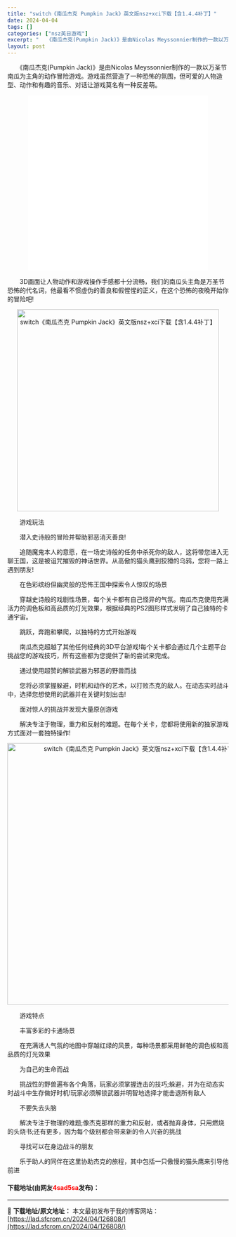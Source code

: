 ```yaml
---
title: "switch《南瓜杰克 Pumpkin Jack》英文版nsz+xci下载【含1.4.4补丁】"
date: 2024-04-04
tags: []
categories: ["nsz英日游戏"]
excerpt: "　　《南瓜杰克(Pumpkin Jack)》是由Nicolas Meyssonnier制作的一款以万圣节南瓜为主角的动作冒险游戏。游戏虽然营造了一种恐怖的氛围，但可爱的人物造型、动作和有趣的音乐、对话让游戏莫名有一种反差萌。 　　3D画面让人物动作和游戏操作手感都十分流畅，我们的南瓜头主角是万圣节恐&hellip;"
layout: post
---
```


 <p>　　《南瓜杰克(Pumpkin Jack)》是由Nicolas Meyssonnier制作的一款以万圣节南瓜为主角的动作冒险游戏。游戏虽然营造了一种恐怖的氛围，但可爱的人物造型、动作和有趣的音乐、对话让游戏莫名有一种反差萌。</p> <p style="text-align: center;"><iframe allowfullscreen="true" border="0" frameborder="0" framespacing="0" height="400" scrolling="no" src="//player.bilibili.com/player.html?aid=627561045&amp;bvid=BV1st4y1i7Xs&amp;cid=249298655&amp;page=1" width="410"></iframe></p> <p>　　3D画面让人物动作和游戏操作手感都十分流畅，我们的南瓜头主角是万圣节恐怖的代名词，他最看不惯虚伪的善良和假惺惺的正义，在这个恐怖的夜晚开始你的冒险吧!</p> <p align="center"><img align="" border="0" src="https://lad.sfcrom.cn/wp-content/uploads/2024/04/20240404_660eaf2e928e9.jpg" width="460" alt="switch《南瓜杰克 Pumpkin Jack》英文版nsz+xci下载【含1.4.4补丁】" /></p> <p>　　游戏玩法</p> <p>　　潜入史诗般的冒险并帮助邪恶消灭善良!</p> <p>　　追随魔鬼本人的意愿，在一场史诗般的任务中杀死你的敌人，这将带您进入无聊王国，这是被诅咒摧毁的神话世界。从高傲的猫头鹰到狡猾的乌鸦，您将一路上遇到朋友!</p> <p>　　在色彩缤纷但幽灵般的恐怖王国中探索令人惊叹的场景</p> <p>　　穿越史诗般的戏剧性场景，每个关卡都有自己怪异的气氛。南瓜杰克使用充满活力的调色板和高品质的灯光效果，根据经典的PS2图形样式发明了自己独特的卡通宇宙。</p> <p>　　跳跃，奔跑和攀爬，以独特的方式开始游戏</p> <p>　　南瓜杰克超越了其他任何经典的3D平台游戏!每个关卡都会通过几个主题平台挑战您的游戏技巧，所有这些都为您提供了新的尝试来完成。</p> <p>　　通过使用超赞的解锁武器为邪恶的野兽而战</p> <p>　　您将必须掌握躲避，时机和动作的艺术，以打败杰克的敌人。在动态实时战斗中，选择您想使用的武器并在关键时刻出击!</p> <p>　　面对惊人的挑战并发现大量原创游戏</p> <p>　　解决专注于物理，重力和反射的难题。在每个关卡，您都将使用新的独家游戏方式面对一套独特操作!</p> <p align="center"><img align="" border="0" src="https://lad.sfcrom.cn/wp-content/uploads/2024/04/20240404_660eaf2f1ec2c.gif" width="596" alt="switch《南瓜杰克 Pumpkin Jack》英文版nsz+xci下载【含1.4.4补丁】" /></p> <p>　　游戏特点</p> <p>　　丰富多彩的卡通场景</p> <p>　　在充满诱人气氛的地图中穿越红绿的风景，每种场景都采用鲜艳的调色板和高品质的灯光效果</p> <p>　　为自己的生命而战</p> <p>　　挑战性的野兽遍布各个角落，玩家必须掌握连击的技巧;躲避，并为在动态实时战斗中生存做好时机!玩家必须解锁武器并明智地选择才能击退所有敌人</p> <p>　　不要失去头脑</p> <p>　　解决专注于物理的难题;像杰克那样的重力和反射，或者抛弃身体，只用燃烧的头烧书;还有更多，因为每个级别都会带来新的令人兴奋的挑战</p> <p>　　寻找可以在身边战斗的朋友</p> <p>　　乐于助人的同伴在这里协助杰克的旅程，其中包括一只傲慢的猫头鹰来引导他前进</p> <p><h4>下载地址(由网友<font color="red">4sad5sa</font>发布)：</h4></p> 

---
📖 **下载地址/原文地址：** 本文最初发布于我的博客网站：[https://lad.sfcrom.cn/2024/04/126808/](https://lad.sfcrom.cn/2024/04/126808/)
